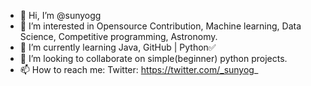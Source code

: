 - 👋 Hi, I’m @sunyogg
- 👀 I’m interested in Opensource Contribution, Machine learning, Data Science, Competitive programming, Astronomy.
- 🌱 I’m currently learning Java, GitHub | Python✅
- 💞️ I’m looking to collaborate on simple(beginner) python projects.
- 📫 How to reach me: Twitter: https://twitter.com/_sunyog_

<!---
SUNY0G/SUNY0G is a ✨ special ✨ repository because its `README.md` (this file) appears on your GitHub profile.
You can click the Preview link to take a look at your changes.
--->
